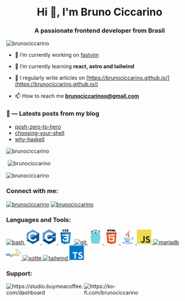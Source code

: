 
<h1 align="center">Hi 👋, I'm Bruno Ciccarino</h1>
<h3 align="center">A passionate frontend developer from Brasil</h3>

<p align="left"> <img src="https://komarev.com/ghpvc/?username=brunociccarino&label=Profile%20views&color=0e75b6&style=flat" alt="brunociccarino" /> </p>

- 🔭 I’m currently working on [fastvim](https://github.com/fastvim/fastvim)

- 🌱 I’m currently learning **react, astro and tailwind**

- 📝 I regularly write articles on [https://brunociccarino.github.io/](https://brunociccarino.github.io/)

- 📫 How to reach me **brunociccarinoo@gmail.com**

### 📝 — Latests posts from my blog

- [posh-zero-to-hero](https://brunociccarino.github.io/posts/posh-zero-to-hero/)
- [choosing-your-shell](https://brunociccarino.github.io/posts/choosing-your-shell/)
- [why-haskell](https://brunociccarino.github.io/posts/why-haskell/)

<p><img align="center" src="https://github-readme-streak-stats.herokuapp.com/?user=brunociccarino&theme=radical" alt="brunociccarino" /></p>
<p>&nbsp;<img align="center" src="https://github-readme-stats.vercel.app/api?username=brunociccarino&show_icons=true&locale=en&theme=radical" alt="brunociccarino" /></p>
<p><img align="center" src="https://github-readme-stats.vercel.app/api/top-langs?username=brunociccarino&show_icons=true&locale=en&layout=compact&theme=radical" alt="brunociccarino" /></p>

<h3 align="left">Connect with me:</h3>
<p align="left">
<a href="https://dev.to/brunociccarino" target="blank"><img align="center" src="https://raw.githubusercontent.com/rahuldkjain/github-profile-readme-generator/master/src/images/icons/Social/devto.svg" alt="brunociccarino" height="30" width="40" /></a>
<a href="https://twitter.com/brunociccarino" target="blank"><img align="center" src="https://raw.githubusercontent.com/rahuldkjain/github-profile-readme-generator/master/src/images/icons/Social/twitter.svg" alt="brunociccarino" height="30" width="40" /></a>
</p>

<h3 align="left">Languages and Tools:</h3>
<p align="left"> <a href="https://www.gnu.org/software/bash/" target="_blank" rel="noreferrer"> <img src="https://www.vectorlogo.zone/logos/gnu_bash/gnu_bash-icon.svg" alt="bash" width="40" height="40"/> </a> <a href="https://www.cprogramming.com/" target="_blank" rel="noreferrer"> <img src="https://raw.githubusercontent.com/devicons/devicon/master/icons/c/c-original.svg" alt="c" width="40" height="40"/> </a> <a href="https://www.w3schools.com/cpp/" target="_blank" rel="noreferrer"> <img src="https://raw.githubusercontent.com/devicons/devicon/master/icons/cplusplus/cplusplus-original.svg" alt="cplusplus" width="40" height="40"/> </a> <a href="https://www.w3schools.com/css/" target="_blank" rel="noreferrer"> <img src="https://raw.githubusercontent.com/devicons/devicon/master/icons/css3/css3-original-wordmark.svg" alt="css3" width="40" height="40"/> </a> <a href="https://git-scm.com/" target="_blank" rel="noreferrer"> <img src="https://www.vectorlogo.zone/logos/git-scm/git-scm-icon.svg" alt="git" width="40" height="40"/> </a> <a href="https://golang.org" target="_blank" rel="noreferrer"> <img src="https://raw.githubusercontent.com/devicons/devicon/master/icons/go/go-original.svg" alt="go" width="40" height="40"/> </a> <a href="https://www.w3.org/html/" target="_blank" rel="noreferrer"> <img src="https://raw.githubusercontent.com/devicons/devicon/master/icons/html5/html5-original-wordmark.svg" alt="html5" width="40" height="40"/> </a> <a href="https://www.java.com" target="_blank" rel="noreferrer"> <img src="https://raw.githubusercontent.com/devicons/devicon/master/icons/java/java-original.svg" alt="java" width="40" height="40"/> </a> <a href="https://developer.mozilla.org/en-US/docs/Web/JavaScript" target="_blank" rel="noreferrer"> <img src="https://raw.githubusercontent.com/devicons/devicon/master/icons/javascript/javascript-original.svg" alt="javascript" width="40" height="40"/> </a> <a href="https://mariadb.org/" target="_blank" rel="noreferrer"> <img src="https://www.vectorlogo.zone/logos/mariadb/mariadb-icon.svg" alt="mariadb" width="40" height="40"/> </a> <a href="https://www.mysql.com/" target="_blank" rel="noreferrer"> <img src="https://raw.githubusercontent.com/devicons/devicon/master/icons/mysql/mysql-original-wordmark.svg" alt="mysql" width="40" height="40"/> </a> <a href="https://www.sqlite.org/" target="_blank" rel="noreferrer"> <img src="https://www.vectorlogo.zone/logos/sqlite/sqlite-icon.svg" alt="sqlite" width="40" height="40"/> </a> <a href="https://tailwindcss.com/" target="_blank" rel="noreferrer"> <img src="https://www.vectorlogo.zone/logos/tailwindcss/tailwindcss-icon.svg" alt="tailwind" width="40" height="40"/> </a> <a href="https://www.typescriptlang.org/" target="_blank" rel="noreferrer"> <img src="https://raw.githubusercontent.com/devicons/devicon/master/icons/typescript/typescript-original.svg" alt="typescript" width="40" height="40"/> </a> </p>

<h3 align="left">Support:</h3>
<p><a href="https://www.buymeacoffee.com/https://studio.buymeacoffee.com/dashboard"> <img align="left" src="https://cdn.buymeacoffee.com/buttons/v2/default-yellow.png" height="50" width="210" alt="https://studio.buymeacoffee.com/dashboard" /></a><a href="https://ko-fi.com/https://ko-fi.com/brunociccarino"> <img align="left" src="https://cdn.ko-fi.com/cdn/kofi3.png?v=3" height="50" width="210" alt="https://ko-fi.com/brunociccarino" /></a></p><br><br>



